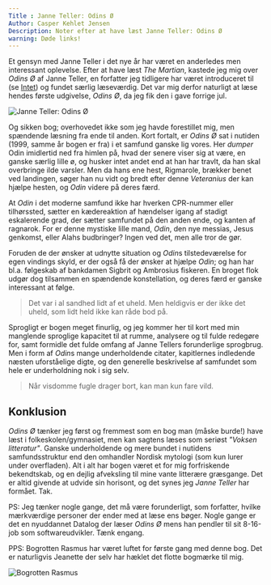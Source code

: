 ```yaml
---
Title : Janne Teller: Odins Ø
Author: Casper Kehlet Jensen
Description: Noter efter at have læst Janne Teller: Odins Ø
warning: Døde links!
---
```


Et gensyn med Janne Teller i det nye år har været en anderledes men interessant oplevelse.
Efter at have læst *The Martian*, kastede jeg mig over *Odins Ø* af Janne Teller, en forfatter
jeg tidligere har været introduceret til (se [Intet](/blog/intet)) og fundet særlig læseværdig.
Det var mig derfor naturligt at læse hendes første udgivelse, *Odins Ø*, da jeg fik den i gave forrige jul.

![Janne Teller: Odins Ø](/static/img/janne-teller-odins-o.jpg)

Og sikken bog; overhovedet ikke som jeg havde forestillet mig, men spændende læsning fra ende til anden.
Kort fortalt, er *Odins Ø* sat i nutiden (1999, samme år bogen er fra) i et samfund ganske lig vores.
Her *dumper* Odin imidlertid ned fra himlen på, hvad der senere viser sig at være, en ganske særlig lille ø,
og husker intet andet end at han har travlt, da han skal overbringe ilde varsler. Men da hans ene hest, Rigmarole,
brækker benet ved landingen, søger han nu vidt og bredt efter denne *Veteranius* der kan hjælpe hesten, og *Odin* videre på deres færd.

At *Odin* i det moderne samfund ikke har hverken CPR-nummer eller tilhørssted, sætter en kædereaktion af hændelser igang af stadigt eskalerende grad, der sætter samfundet på den anden ende, og kanten af ragnarok.
For er denne mystiske lille mand, *Odin*, den nye messias, Jesus genkomst, eller Alahs budbringer? Ingen ved det, men alle tror de gør.

Foruden de der ønsker at udnytte situation og *Odin*s tilstedeværelse for egen vindings skyld, er der også få der ønsker at hjælpe *Odin*; og han har bl.a. følgeskab af bankdamen Sigbrit og Ambrosius fiskeren.
En broget flok udgør dog tilsammen en spændende konstellation, og deres færd er ganske interessant at følge.

> Det var i al sandhed lidt af et uheld. Men heldigvis er der ikke det uheld, som lidt held ikke kan råde bod på.

Sprogligt er bogen meget finurlig, og jeg kommer her til kort med min manglende sproglige kapacitet til at rumme, analysere og til fulde redegøre for, samt formidle det fulde omfang af Janne Tellers forunderlige sprogbrug.
Men i form af *Odin*s mange underholdende citater, kapitlernes indledende næsten uforståelige digte, og den generelle beskrivelse af samfundet som hele er underholdning nok i sig selv.

> Når visdomme fugle drager bort, kan man kun fare vild.

## Konklusion
*Odins Ø* tænker jeg først og fremmest som en bog man (måske burde!) have læst i folkeskolen/gymnasiet,
men kan sagtens læses som seriøst *"Voksen litteratur"*. Ganske underholdende og mere bundet i nutidens samfundsstruktur end den omhandler Nordisk mytologi (som kun lurer under overfladen).
Alt i alt har bogen været et for mig forfriskende bekendtskab, og en dejlig afveksling til mine vante litterære græsgange. Det er altid givende at udvide sin horisont, og det synes jeg *Janne Teller* har formået. Tak.

PS: Jeg tænker nogle gange, det må være forunderligt, som forfatter, hvilke mærkværdige personer der ender med at læse ens bøger. Nogle gange er det en nyuddannet Datalog der læser *Odins Ø* mens han pendler til sit 8-16-job som softwareudvikler. Tænk engang.

PPS: Bogrotten Rasmus har været luftet for første gang med denne bog. Det er naturligvis Jeanette der selv har hæklet det flotte bogmærke til mig.

![Bogrotten Rasmus](/static/img/bogrotten_rasmus.jpg)
